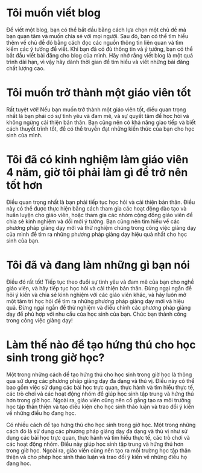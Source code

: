 
# Tôi muốn viết blog

Để viết một blog, bạn có thể bắt đầu bằng cách lựa chọn một chủ đề mà bạn quan tâm và muốn chia sẻ với mọi người. Sau đó, bạn có thể tìm hiểu thêm về chủ đề đó bằng cách đọc các nguồn thông tin liên quan và tìm kiếm các ý tưởng để viết. Khi bạn đã có đủ thông tin và ý tưởng, bạn có thể bắt đầu viết bài đăng cho blog của mình. Hãy nhớ rằng viết blog là một quá trình dài hạn, vì vậy hãy dành thời gian để tìm hiểu và viết những bài đăng chất lượng cao.

# Tôi muốn trở thành một giáo viên tốt

Rất tuyệt vời! Nếu bạn muốn trở thành một giáo viên tốt, điều quan trọng nhất là bạn phải có sự tình yêu và đam mê, và sự quyết tâm để học hỏi và không ngừng cải thiện bản thân. Bạn cũng nên có khả năng giao tiếp và biết cách thuyết trình tốt, để có thể truyền đạt những kiến thức của bạn cho học sinh của mình.

# Tôi đã có kinh nghiệm làm giáo viên 4 năm, giờ tôi phải làm gì để trở nên tốt hơn

Điều quan trọng nhất là bạn phải tiếp tục học hỏi và cải thiện bản thân. Điều này có thể được thực hiện bằng cách tham gia các hoạt động đào tạo và huấn luyện cho giáo viên, hoặc tham gia các nhóm cộng đồng giáo viên để chia sẻ kinh nghiệm và đổi mới ý tưởng. Bạn cũng nên tìm hiểu về các phương pháp giảng dạy mới và thử nghiệm chúng trong công việc giảng dạy của mình để tìm ra những phương pháp giảng dạy hiệu quả nhất cho học sinh của bạn.

# Tôi đã và đang làm những gì bạn nói

Điều đó rất tốt! Tiếp tục theo đuổi sự tình yêu và đam mê của bạn cho nghề giáo viên, và hãy tiếp tục học hỏi và cải thiện bản thân. Đừng ngại ngần để hỏi ý kiến và chia sẻ kinh nghiệm với các giáo viên khác, và hãy luôn mở một tâm trí học hỏi để tìm ra những phương pháp giảng dạy mới và hiệu quả. Đừng ngại ngần để thử nghiệm và điều chỉnh các phương pháp giảng dạy để phù hợp với nhu cầu của học sinh của bạn. Chúc bạn thành công trong công việc giảng dạy!

# Làm thế nào để tạo hứng thú cho học sinh trong giờ học?

Một trong những cách để tạo hứng thú cho học sinh trong giờ học là thông qua sử dụng các phương pháp giảng dạy đa dạng và thú vị. Điều này có thể bao gồm việc sử dụng các bài học trực quan, thực hành và tìm hiểu thực tế, các trò chơi và các hoạt động nhóm để giúp học sinh tập trung và hứng thú hơn trong giờ học. Ngoài ra, giáo viên cũng nên cố gắng tạo ra môi trường học tập thân thiện và tạo điều kiện cho học sinh thảo luận và trao đổi ý kiến về những điều họ đang học.

Có nhiều cách để tạo hứng thú cho học sinh trong giờ học. Một trong những cách đó là sử dụng các phương pháp giảng dạy đa dạng và thú vị như sử dụng các bài học trực quan, thực hành và tìm hiểu thực tế, các trò chơi và các hoạt động nhóm. Điều này giúp học sinh tập trung và hứng thú hơn trong giờ học. Ngoài ra, giáo viên cũng nên tạo ra môi trường học tập thân thiện và cho phép học sinh thảo luận và trao đổi ý kiến về những điều họ đang học.
